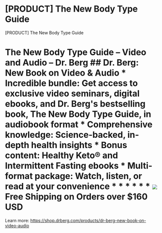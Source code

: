 # [PRODUCT] The New Body Type Guide

[PRODUCT] The New Body Type Guide
# The New Body Type Guide – Video and Audio – Dr. Berg ## Dr. Berg: New Book on Video & Audio * **Incredible bundle:** Get access to exclusive video seminars, digital ebooks, and Dr. Berg's bestselling book, The New Body Type Guide, in audiobook format * **Comprehensive knowledge:** Science-backed, in-depth health insights * **Bonus content:** Healthy Keto® and Intermittent Fasting ebooks * **Multi-format package:** Watch, listen, or read at your convenience * * * * * * ![](https://shop.drberg.com/cdn/shop/files/free-shipping-truck-icon.png?v=17164945451504368884)Free Shipping on Orders over $160 USD
Learn more: https://shop.drberg.com/products/dr-berg-new-book-on-video-audio
